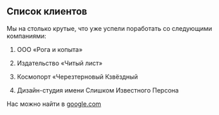 ## Список клиентов

Мы на столько крутые, что уже успели поработать со следующими компаниями:

1. ООО «Рога и копыта»
   
2. Издательство «Читый лист»
   
3. Космопорт «Черезтерновый Кзвёздный
   
4. Дизайн-студия имени Слишком Известного Персона

Нас можно найти в [google.com](https://www.google.com/)